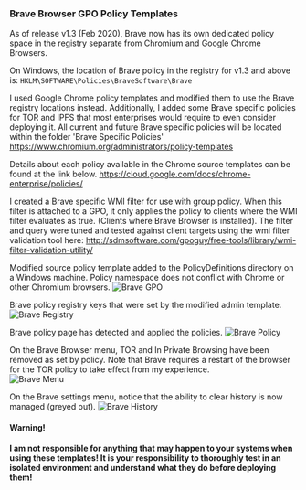 ### Brave Browser GPO Policy Templates

As of release v1.3 (Feb 2020), Brave now has its own dedicated policy space in the registry separate from Chromium and Google Chrome Browsers.

On Windows, the location of Brave policy in the registry for v1.3 and above is: `HKLM\SOFTWARE\Policies\BraveSoftware\Brave`

I used Google Chrome policy templates and modified them to use the Brave registry locations instead. Additionally, I added some Brave specific policies for TOR and IPFS that most enterprises would require to even consider deploying it. All current and future Brave specific policies will be located within the folder 'Brave Specific Policies'
https://www.chromium.org/administrators/policy-templates

Details about each policy available in the Chrome source templates can be found at the link below.
https://cloud.google.com/docs/chrome-enterprise/policies/

I created a Brave specific WMI filter for use with group policy. When this filter is attached to a GPO, it only applies the policy to clients where the WMI filter evaluates as true. (Clients where Brave Browser is installed). The filter and query were tuned and tested against client targets using the wmi filter validation tool here: 
http://sdmsoftware.com/gpoguy/free-tools/library/wmi-filter-validation-utility/

Modified source policy template added to the PolicyDefinitions directory on a Windows machine. Policy namespace does not conflict with Chrome or other Chromium browsers.
<img src="https://github.com/Prowler2/Brave-Browser-GPO-Policy/blob/master/Images/BraveGPedit.PNG" alt="Brave GPO" />

Brave policy registry keys that were set by the modified admin template.
<img src="https://github.com/Prowler2/Brave-Browser-GPO-Policy/blob/master/Images/BraveRegistry2.PNG" alt="Brave Registry" />

Brave policy page has detected and applied the policies.
<img src="https://github.com/Prowler2/Brave-Browser-GPO-Policy/blob/master/Images/BravePolicy.PNG" alt="Brave Policy" />

On the Brave Browser menu, TOR and In Private Browsing have been removed as set by policy. Note that Brave requires a restart of the browser for the TOR policy to take effect from my experience.   
<img src="https://github.com/Prowler2/Brave-Browser-GPO-Policy/blob/master/Images/BraveMenu.PNG" alt="Brave Menu" />

On the Brave settings menu, notice that the ability to clear history is now managed (greyed out).
<img src="https://github.com/Prowler2/Brave-Browser-GPO-Policy/blob/master/Images/BraveHistory.PNG" alt="Brave History" />

#### **Warning!**
**I am not responsible for anything that may happen to your systems when using these templates! It is your responsibility to thoroughly test in an isolated environment and understand what they do before deploying them!**
